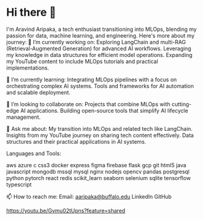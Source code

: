 # Hi there 👋

I'm Aravind Aripaka, a tech enthusiast transitioning into MLOps, blending my passion for data, machine learning, and engineering. Here's more about my journey:
🔭 I’m currently working on:
Exploring LangChain and multi-RAG (Retrieval-Augmented Generation) for advanced AI workflows.
Leveraging my knowledge in data structures for efficient model operations.
Expanding my YouTube content to include MLOps tutorials and practical implementations.

🌱 I’m currently learning:
Integrating MLOps pipelines with a focus on orchestrating complex AI systems.
Tools and frameworks for AI automation and scalable deployment.

👯 I’m looking to collaborate on:
Projects that combine MLOps with cutting-edge AI applications.
Building open-source tools that simplify AI lifecycle management.

💬 Ask me about:
My transition into MLOps and related tech like LangChain.
Insights from my YouTube journey on sharing tech content effectively.
Data structures and their practical applications in AI systems.

Languages and Tools:

 aws  azure  c  css3  docker  express  figma  firebase  flask  gcp  git  html5  java  javascript  mongodb  mssql  mysql  nginx nodejs  opencv  pandas  postgresql  python  pytorch  react  redis  scikit_learn  seaborn  selenium  sqlite  tensorflow  typescript
 
📫 How to reach me:
Email: aaripaka@buffalo.edu
LinkedIn
GitHub

https://youtu.be/Gvmu02tUpns?feature=shared
